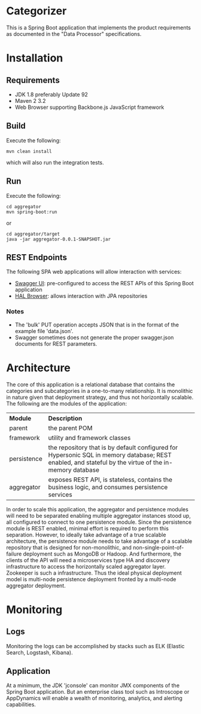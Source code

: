 # CategorizerThis is a Spring Boot application that implements the product requirements as documented in the "Data Processor" specifications.# Installation## Requirements* JDK 1.8 preferably Update 92* Maven 2 3.2* Web Browser supporting Backbone.js JavaScript framework## BuildExecute the following:    mvn clean installwhich will also run the integration tests.## RunExecute the following:    cd aggregator    mvn spring-boot:runor    cd aggregator/target    java -jar aggregator-0.0.1-SNAPSHOT.jar    ## REST EndpointsThe following SPA web applications will allow interaction with services:* [Swagger UI](http://localhost:8008/swagger-ui/index.html): pre-configured to access the REST APIs of this Spring Boot application* [HAL Browser](http://localhost:8008/hal-browser/browser.html): allows interaction with JPA repositories ### Notes* The 'bulk' PUT operation accepts JSON that is in the format of the example file 'data.json'.* Swagger sometimes does not generate the proper swagger.json documents for REST parameters.# ArchitectureThe core of this application is a relational database that contains the categories and subcategories in a one-to-many relationship.  It ismonolithic in nature given that deployment strategy, and thus not horizontally scalable.  The following are the modules of the application:  <table>  <tr>      <th align="left">Module</td>      <th align="left">Description</td>  </tr>  <tr>      <td>parent</td>      <td>the parent POM</td>  </tr>  <tr>      <td>framework</td>      <td>utility and framework classes</td>  </tr>  <tr>      <td>persistence</td>      <td>the repository that is by default configured for Hypersonic SQL in memory database; REST enabled, and stateful by the virtue      of the in-memory database</td>  </tr>  <tr>      <td>aggregator</td>      <td>exposes REST API, is stateless, contains the business logic, and consumes persistence services</td>  </tr></table>In order to scale this application, the aggregator and persistence modules will need to be separated enabling multiple aggregator instancesstood up, all configured to connect to one persistence module.  Since the persistence module is REST enabled, minimaleffort is required to perform this separation.  However, to ideally take advantage of a true scalable architecture, the persistence module needsto take advantage of a scalable repository that is designed for non-monolithic, and non-single-point-of-failure deployment such as MongoDB or Hadoop.  Andfurthermore, the clients of the API will need a microservices type HA and discovery infrastructure to access the horizontally scaled aggregator layer.  Zookeeper is such a infrastructure.  Thus the ideal physical deployment model is multi-node persistence deployment fronted by a multi-nodeaggregator deployment.# Monitoring## LogsMonitoring the logs can be accomplished by stacks such as ELK (Elastic Search, Logstash, Kibana).## ApplicationAt a minimum, the JDK 'jconsole' can monitor JMX components of the Spring Boot application.  But an enterprise class tool such as Introscope or AppDynamics will enable a wealth of monitoring, analytics, and alerting capabilities.